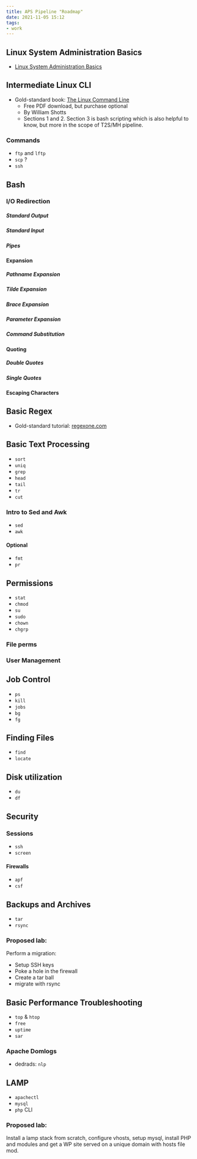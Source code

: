 ```yaml
---
title: APS Pipeline "Roadmap"
date: 2021-11-05 15:12
tags:
- work
---
```


## Linux System Administration Basics

* [Linux System Administration Basics](https://www.linode.com/docs/guides/linux-system-administration-basics/)

## Intermediate Linux CLI

* Gold-standard book: [The Linux Command Line](https://www.linuxcommand.org/tlcl.php)
  + Free PDF download, but purchase optional
  + By William Shotts
  + Sections 1 and 2. Section 3 is bash scripting which is also helpful to know,
  but more in the scope of T2S/MH pipeline.

### Commands

* `ftp` and `lftp`
* `scp` ?
* `ssh`

## Bash

### I/O Redirection

##### Standard Output

##### Standard Input

##### Pipes 

#### Expansion

##### Pathname Expansion

##### Tilde Expansion

##### Brace Expansion

##### Parameter Expansion

##### Command Substitution

#### Quoting

##### Double Quotes

##### Single Quotes

#### Escaping Characters

## Basic Regex

* Gold-standard tutorial: [regexone.com](https://regexone.com)

## Basic Text Processing

* `sort`
* `uniq`
* `grep`
* `head`
* `tail`
* `tr`
* `cut`

### Intro to Sed and Awk

* `sed`
* `awk`

#### Optional

* `fmt`
* `pr`

## Permissions

* `stat`
* `chmod`
* `su`
* `sudo`
* `chown`
* `chgrp`

### File perms

### User Management

## Job Control

* `ps`
* `kill`
* `jobs`
* `bg`
* `fg`

## Finding Files

* `find`
* `locate`

## Disk utilization

* `du`
* `df`

## Security

### Sessions

* `ssh`
* `screen`

#### Firewalls

* `apf`
* `csf`
 
## Backups and Archives

* `tar`
* `rsync`

### Proposed lab:

Perform a migration:

* Setup SSH keys
* Poke a hole in the firewall
* Create a tar ball
* migrate with rsync

## Basic Performance Troubleshooting

* `top` & `htop`
* `free`
* `uptime`
* `sar`

### Apache Domlogs

* dedrads: `nlp`

## LAMP

* `apachectl`
* `mysql`
* `php` CLI

### Proposed lab:

Install a lamp stack from scratch, configure vhosts, setup mysql, install PHP
and modules and get a WP site served on a unique domain with hosts file mod.
